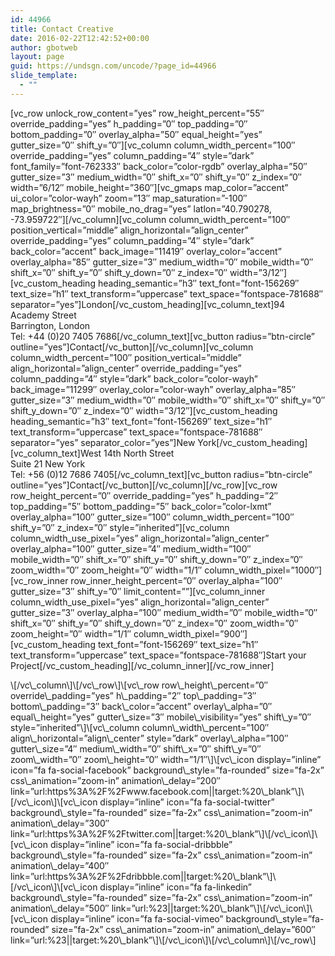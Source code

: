 ```yaml
---
id: 44966
title: Contact Creative
date: 2016-02-22T12:42:52+00:00
author: gbotweb
layout: page
guid: https://undsgn.com/uncode/?page_id=44966
slide_template:
  - ""
---
```

\[vc\_row unlock\_row\_content=&#8221;yes&#8221; row\_height\_percent=&#8221;55&#8243; override\_padding=&#8221;yes&#8221; h\_padding=&#8221;0&#8243; top\_padding=&#8221;0&#8243; bottom\_padding=&#8221;0&#8243; overlay\_alpha=&#8221;50&#8243; equal\_height=&#8221;yes&#8221; gutter\_size=&#8221;0&#8243; shift\_y=&#8221;0&#8243;\]\[vc\_column column\_width\_percent=&#8221;100&#8243; override\_padding=&#8221;yes&#8221; column\_padding=&#8221;4&#8243; style=&#8221;dark&#8221; font\_family=&#8221;font-762333&#8243; back\_color=&#8221;color-rgdb&#8221; overlay\_alpha=&#8221;50&#8243; gutter\_size=&#8221;3&#8243; medium\_width=&#8221;0&#8243; shift\_x=&#8221;0&#8243; shift\_y=&#8221;0&#8243; z\_index=&#8221;0&#8243; width=&#8221;6/12&#8243; mobile\_height=&#8221;360&#8243;\]\[vc\_gmaps map\_color=&#8221;accent&#8221; ui\_color=&#8221;color-wayh&#8221; zoom=&#8221;13&#8243; map\_saturation=&#8221;-100&#8243; map\_brightness=&#8221;0&#8243; mobile\_no\_drag=&#8221;yes&#8221; latlon=&#8221;40.790278, -73.959722&#8243;\]\[/vc\_column\]\[vc\_column column\_width\_percent=&#8221;100&#8243; position\_vertical=&#8221;middle&#8221; align\_horizontal=&#8221;align\_center&#8221; override\_padding=&#8221;yes&#8221; column\_padding=&#8221;4&#8243; style=&#8221;dark&#8221; back\_color=&#8221;accent&#8221; back\_image=&#8221;11419&#8243; overlay\_color=&#8221;accent&#8221; overlay\_alpha=&#8221;85&#8243; gutter\_size=&#8221;3&#8243; medium\_width=&#8221;0&#8243; mobile\_width=&#8221;0&#8243; shift\_x=&#8221;0&#8243; shift\_y=&#8221;0&#8243; shift\_y\_down=&#8221;0&#8243; z\_index=&#8221;0&#8243; width=&#8221;3/12&#8243;\]\[vc\_custom\_heading heading\_semantic=&#8221;h3&#8243; text\_font=&#8221;font-156269&#8243; text\_size=&#8221;h1&#8243; text\_transform=&#8221;uppercase&#8221; text\_space=&#8221;fontspace-781688&#8243; separator=&#8221;yes&#8221;\]London\[/vc\_custom\_heading\]\[vc\_column\_text\]94 Academy Street  
Barrington, London  
Tel: +44 (0)20 7405 7686\[/vc\_column\_text\]\[vc\_button radius=&#8221;btn-circle&#8221; outline=&#8221;yes&#8221;\]Contact\[/vc\_button\]\[/vc\_column\]\[vc\_column column\_width\_percent=&#8221;100&#8243; position\_vertical=&#8221;middle&#8221; align\_horizontal=&#8221;align\_center&#8221; override\_padding=&#8221;yes&#8221; column\_padding=&#8221;4&#8243; style=&#8221;dark&#8221; back\_color=&#8221;color-wayh&#8221; back\_image=&#8221;11299&#8243; overlay\_color=&#8221;color-wayh&#8221; overlay\_alpha=&#8221;85&#8243; gutter\_size=&#8221;3&#8243; medium\_width=&#8221;0&#8243; mobile\_width=&#8221;0&#8243; shift\_x=&#8221;0&#8243; shift\_y=&#8221;0&#8243; shift\_y\_down=&#8221;0&#8243; z\_index=&#8221;0&#8243; width=&#8221;3/12&#8243;\]\[vc\_custom\_heading heading\_semantic=&#8221;h3&#8243; text\_font=&#8221;font-156269&#8243; text\_size=&#8221;h1&#8243; text\_transform=&#8221;uppercase&#8221; text\_space=&#8221;fontspace-781688&#8243; separator=&#8221;yes&#8221; separator\_color=&#8221;yes&#8221;\]New York\[/vc\_custom\_heading\]\[vc\_column_text\]West 14th North Street  
Suite 21 New York  
Tel: +56 (0)12 7686 7405\[/vc\_column\_text\]\[vc\_button radius=&#8221;btn-circle&#8221; outline=&#8221;yes&#8221;\]Contact\[/vc\_button\]\[/vc\_column\]\[/vc\_row\]\[vc\_row row\_height\_percent=&#8221;0&#8243; override\_padding=&#8221;yes&#8221; h\_padding=&#8221;2&#8243; top\_padding=&#8221;5&#8243; bottom\_padding=&#8221;5&#8243; back\_color=&#8221;color-lxmt&#8221; overlay\_alpha=&#8221;100&#8243; gutter\_size=&#8221;100&#8243; column\_width\_percent=&#8221;100&#8243; shift\_y=&#8221;0&#8243; z\_index=&#8221;0&#8243; style=&#8221;inherited&#8221;\]\[vc\_column column\_width\_use\_pixel=&#8221;yes&#8221; align\_horizontal=&#8221;align\_center&#8221; overlay\_alpha=&#8221;100&#8243; gutter\_size=&#8221;4&#8243; medium\_width=&#8221;100&#8243; mobile\_width=&#8221;0&#8243; shift\_x=&#8221;0&#8243; shift\_y=&#8221;0&#8243; shift\_y\_down=&#8221;0&#8243; z\_index=&#8221;0&#8243; zoom\_width=&#8221;0&#8243; zoom\_height=&#8221;0&#8243; width=&#8221;1/1&#8243; column\_width\_pixel=&#8221;1000&#8243;\]\[vc\_row\_inner row\_inner\_height\_percent=&#8221;0&#8243; overlay\_alpha=&#8221;100&#8243; gutter\_size=&#8221;3&#8243; shift\_y=&#8221;0&#8243; limit\_content=&#8221;&#8221;\]\[vc\_column\_inner column\_width\_use\_pixel=&#8221;yes&#8221; align\_horizontal=&#8221;align\_center&#8221; gutter\_size=&#8221;3&#8243; overlay\_alpha=&#8221;100&#8243; medium\_width=&#8221;0&#8243; mobile\_width=&#8221;0&#8243; shift\_x=&#8221;0&#8243; shift\_y=&#8221;0&#8243; shift\_y\_down=&#8221;0&#8243; z\_index=&#8221;0&#8243; zoom\_width=&#8221;0&#8243; zoom\_height=&#8221;0&#8243; width=&#8221;1/1&#8243; column\_width\_pixel=&#8221;900&#8243;\]\[vc\_custom\_heading text\_font=&#8221;font-156269&#8243; text\_size=&#8221;h1&#8243; text\_transform=&#8221;uppercase&#8221; text\_space=&#8221;fontspace-781688&#8243;\]Start your Project\[/vc\_custom\_heading\]\[/vc\_column\_inner\][/vc\_row\_inner]

<div role="form" class="wpcf7" id="wpcf7-f31132-o1" lang="en-US" dir="ltr">
  <div class="screen-reader-response">
  </div>
</div>\[/vc\_column\]\[/vc\_row\]\[vc\_row row\_height\_percent=&#8221;0&#8243; override\_padding=&#8221;yes&#8221; h\_padding=&#8221;2&#8243; top\_padding=&#8221;3&#8243; bottom\_padding=&#8221;3&#8243; back\_color=&#8221;accent&#8221; overlay\_alpha=&#8221;0&#8243; equal\_height=&#8221;yes&#8221; gutter\_size=&#8221;3&#8243; mobile\_visibility=&#8221;yes&#8221; shift\_y=&#8221;0&#8243; style=&#8221;inherited&#8221;\]\[vc\_column column\_width\_percent=&#8221;100&#8243; align\_horizontal=&#8221;align\_center&#8221; style=&#8221;dark&#8221; overlay\_alpha=&#8221;100&#8243; gutter\_size=&#8221;4&#8243; medium\_width=&#8221;0&#8243; shift\_x=&#8221;0&#8243; shift\_y=&#8221;0&#8243; zoom\_width=&#8221;0&#8243; zoom\_height=&#8221;0&#8243; width=&#8221;1/1&#8243;\]\[vc\_icon display=&#8221;inline&#8221; icon=&#8221;fa fa-social-facebook&#8221; background\_style=&#8221;fa-rounded&#8221; size=&#8221;fa-2x&#8221; css\_animation=&#8221;zoom-in&#8221; animation\_delay=&#8221;200&#8243; link=&#8221;url:https%3A%2F%2Fwww.facebook.com||target:%20\_blank&#8221;\]\[/vc\_icon\]\[vc\_icon display=&#8221;inline&#8221; icon=&#8221;fa fa-social-twitter&#8221; background\_style=&#8221;fa-rounded&#8221; size=&#8221;fa-2x&#8221; css\_animation=&#8221;zoom-in&#8221; animation\_delay=&#8221;300&#8243; link=&#8221;url:https%3A%2F%2Ftwitter.com||target:%20\_blank&#8221;\]\[/vc\_icon\]\[vc\_icon display=&#8221;inline&#8221; icon=&#8221;fa fa-social-dribbble&#8221; background\_style=&#8221;fa-rounded&#8221; size=&#8221;fa-2x&#8221; css\_animation=&#8221;zoom-in&#8221; animation\_delay=&#8221;400&#8243; link=&#8221;url:https%3A%2F%2Fdribbble.com||target:%20\_blank&#8221;\]\[/vc\_icon\]\[vc\_icon display=&#8221;inline&#8221; icon=&#8221;fa fa-linkedin&#8221; background\_style=&#8221;fa-rounded&#8221; size=&#8221;fa-2x&#8221; css\_animation=&#8221;zoom-in&#8221; animation\_delay=&#8221;500&#8243; link=&#8221;url:%23||target:%20\_blank&#8221;\]\[/vc\_icon\]\[vc\_icon display=&#8221;inline&#8221; icon=&#8221;fa fa-social-vimeo&#8221; background\_style=&#8221;fa-rounded&#8221; size=&#8221;fa-2x&#8221; css\_animation=&#8221;zoom-in&#8221; animation\_delay=&#8221;600&#8243; link=&#8221;url:%23||target:%20\_blank&#8221;\]\[/vc\_icon\]\[/vc\_column\]\[/vc_row\]